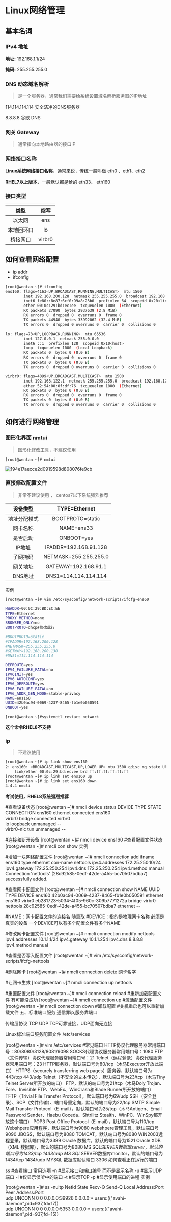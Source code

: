 <div style='display: none'>
  Date: 2022-01-15 20:33:48
  LastEditors: gyg
  LastEditTime: 2022-01-15 21:42:26
  FilePath: \test\1_11@网络管理.mm.md
</div>

# Linux网络管理

## 基本名词

### IPv4 地址

**地址:** 192.168.1.1/24

**掩码:** 255.255.255.0

### DNS 动态域名解析

>是一个服务器，通常我们需要给系统设置域名解析服务器的IP地址

114.114.114.114 安全洁净的DNS服务器

8.8.8.8 谷歌 DNS

### 网关 Gateway

>通常指向本地路由器的接口IP

### 网络接口名称

**Linux系统网络接口名称**，通常来说，传统一般叫做 eth0 、eth1、eth2

**RHEL7以上版本**，一般默认都是给的 eth33、 eth160

### 接口类型

类型|缩写
:-: | :-:
以太网      |       ens
本地回环口   |       lo
桥接网口      |     virbr0

## 如何查看网络配置

- ip addr
- ifconfig

```bash
[root@wentan ~]# ifconfig
ens160: flags=4163<UP,BROADCAST,RUNNING,MULTICAST>  mtu 1500
        inet 192.168.200.128  netmask 255.255.255.0  broadcast 192.168.200.255
        inet6 fe80::8e87:6cf0:99a8:23b0  prefixlen 64  scopeid 0x20<link>
        ether 00:0c:29:bd:ec:ee  txqueuelen 1000  (Ethernet)
        RX packets 27090  bytes 2937639 (2.8 MiB)
        RX errors 0  dropped 0  overruns 0  frame 0
        TX packets 44940  bytes 33992062 (32.4 MiB)
        TX errors 0  dropped 0 overruns 0  carrier 0  collisions 0

lo: flags=73<UP,LOOPBACK,RUNNING>  mtu 65536
        inet 127.0.0.1  netmask 255.0.0.0
        inet6 ::1  prefixlen 128  scopeid 0x10<host>
        loop  txqueuelen 1000  (Local Loopback)
        RX packets 0  bytes 0 (0.0 B)
        RX errors 0  dropped 0  overruns 0  frame 0
        TX packets 0  bytes 0 (0.0 B)
        TX errors 0  dropped 0 overruns 0  carrier 0  collisions 0

virbr0: flags=4099<UP,BROADCAST,MULTICAST>  mtu 1500
        inet 192.168.122.1  netmask 255.255.255.0  broadcast 192.168.122.255
        ether 52:54:00:0f:df:76  txqueuelen 1000  (Ethernet)
        RX packets 0  bytes 0 (0.0 B)
        RX errors 0  dropped 0  overruns 0  frame 0
        TX packets 0  bytes 0 (0.0 B)
        TX errors 0  dropped 0 overruns 0  carrier 0  collisions 0
```

## 如何进行网络管理

### 图形化界面 nmtui

>图形化修改工具，不建议使用

`[root@wentan ~]# nmtui`

![194e17aecce2d0919598d808076fe9cb](https://s2.loli.net/2022/01/15/uAGSk9gCoqrvJPH.png)


### 直接修改配置文件

>非常不建议使用 ， centos7以下系统强烈推荐

设备类型|	TYPE=Ethernet
:-: | :-:
地址分配模式|	BOOTPROTO=static
网卡名称|	NAME=ens33
是否启动|	ONBOOT=yes
IP地址|	IPADDR=192.168.91.128
子网掩码|	NETMASK=255.255.255.0
网关地址|	GATEWAY=192.168.91.1
DNS地址|	DNS1=114.114.114.114

实例

```bash
[root@wentan ~]# vim /etc/sysconfig/network-scripts/ifcfg-ens60 

HWADDR=00:0C:29:BD:EC:EE
TYPE=Ethernet
PROXY_METHOD=none
BROWSER_ONLY=no
BOOTPROTO=dhcp#修改此行

#BOOTPROTO=static
#IPADDR=192.168.200.128
#NETMASK=255.255.255.0
#GETWAY=192.168.200.130
#DNS1=114.114.114.114

DEFROUTE=yes
IPV4_FAILURE_FATAL=no
IPV6INIT=yes
IPV6_AUTOCONF=yes
IPV6_DEFROUTE=yes
IPV6_FAILURE_FATAL=no
IPV6_ADDR_GEN_MODE=stable-privacy
NAME=ens160
UUID=42b0ac94-0069-4237-8465-fb1e0b050591
ONBOOT=yes

[root@wentan ~]#systemctl restart network
```

**这个命令RHEL8不支持**

### ip

>不建议使用

```bash
[root@wentan ~]# ip link show ens160
2: ens160: <BROADCAST,MULTICAST,UP,LOWER_UP> mtu 1500 qdisc mq state UP mode DEFAULT group default qlen 1000
    link/ether 00:0c:29:bd:ec:ee brd ff:ff:ff:ff:ff:ff
[root@wentan ~]# ip link set ens160 up
[root@wentan ~]# ip link set ens160 down
4.4.4 nmcli
```
**考试使用，RHEL8系统强烈推荐**

#查看设备状态
[root@wentan ~]# nmcli device status 
DEVICE      TYPE      STATE      CONNECTION 
ens160      ethernet  connected  ens160     
virbr0      bridge    connected  virbr0     
lo          loopback  unmanaged  --         
virbr0-nic  tun       unmanaged  --

#连接和断开设备
[root@wentan ~]# nmcli device ens160
#查看配置文件状态
[root@wentan ~]# nmcli con show
实例

#增加一块网络配置文件
[root@wentan ~]# nmcli connection add ifname ens160 type ethernet con-name nettools ipv4.addresses 172.25.250.10/24 ipv4.gateway 172.25.250.254 ipv4.dns 172.25.250.254 ipv4.method manual
Connection 'nettools' (28c92585-0edf-42de-a455-bc70507bdba7) successfully added.

#查看网卡配置文件
[root@wentan ~]# nmcli connection show
NAME      UUID                                  TYPE      DEVICE 
ens160    42b0ac94-0069-4237-8465-fb1e0b050591  ethernet  ens160 
virbr0    eb281723-5034-4f05-960c-309b7771272a  bridge    virbr0 
nettools  28c92585-0edf-42de-a455-bc70507bdba7  ethernet  -- 

#NAME：网卡配置文件的连接名 随意取
#DEVICE：指的是物理网卡名称   必须是真实的设备  一个DEVICE可以有多个配置文件有多个NAME

#修改网卡配置文件
[root@wentan ~]# nmcli connection modify nettools ipv4.addresses 10.1.1.1/24 ipv4.gateway 10.1.1.254 ipv4.dns 8.8.8.8 ipv4.method manual 

#查看是否写入配置文件
[root@wentan ~]# vim /etc/sysconfig/network-scripts/ifcfg-nettools

#删除网卡
[root@wentan ~]# nmcli connection delete 网卡名字

#让网卡生效
[root@wentan ~]# nmcli connection up nettools

#重置配置文件
[root@wentan ~]# nmcli connection reload     #重新加载配置文件  有可能没成功
[root@wentan ~]# nmcli connection up        #激活配置文件
[root@wentan ~]# nmcli connection down        #卸载配置
#关机重启也可以重新加载文件
五、标准端口服务
通信靠ip,服务靠端口

传输层协议 TCP UDP TCP可靠链接，UDP面向无连接

Linux标准端口服务配置文件 /etc/services

[root@wentan ~]# vim /etc/services
#常见端口
HTTP协议代理服务器常用端口号：80/8080/3128/8081/9098
SOCKS代理协议服务器常用端口号：1080
FTP（文件传输）协议代理服务器常用端口号：21
Telnet（远程登录）协议代理服务器常用端口号：23
HTTP服务器，默认端口号为80/tcp（木马Executor开放此端口）
HTTPS（securely transferring web pages）服务器，默认端口号为443/tcp 443/udp
Telnet（不安全的文本传送），默认端口号为23/tcp（木马Tiny Telnet Server所开放的端口）
FTP，默认的端口号为21/tcp（木马Doly Trojan、Fore、Invisible FTP、WebEx、WinCrash和Blade Runner所开放的端口）
TFTP（Trivial File Transfer Protocol），默认端口号为69/udp
SSH（安全登录）、SCP（文件传输）、端口号重定向，默认的端口号为22/tcp
SMTP Simple Mail Transfer Protocol（E-mail），默认端口号为25/tcp（木马Antigen、Email Password Sender、Haebu Coceda、Shtrilitz Stealth、WinPC、WinSpy都开放这个端口）
POP3 Post Office Protocol（E-mail），默认端口号为110/tcp
Webshpere应用程序，默认端口号为9080
webshpere管理工具，默认端口号9090
JBOSS，默认端口号为8080
TOMCAT，默认端口号为8080
WIN2003远程登录，默认端口号为3389
Oracle 数据库，默认的端口号为1521
Oracle XDB（XML 数据库），默认的端口号为8080
MS SQL*SERVER数据库server，默认的端口号为1433/tcp 1433/udp
MS SQL*SERVER数据库monitor，默认的端口号为1434/tcp 1434/udp
MYSQL 数据库默认端口  3306
如何查看正在运行的端口

ss   #查看端口   常用选项
-n   #显示接口和端口编号 而不是显示名称
-u   #显示UDP端口
-l   #仅显示侦听中的端口
-t   #显示TCP
-p   #显示使用端口的进程
实例

[root@wentan ~]# ss -nultp
Netid State   Recv-Q  Send-Q             Local Address:Port    Peer Address:Port                                                                                    
udp   UNCONN  0       0                        0.0.0.0:39926        0.0.0.0:*      users:(("avahi-daemon",pid=937,fd=17))                                           
udp   UNCONN  0       0                        0.0.0.0:5353         0.0.0.0:*      users:(("avahi-daemon",pid=937,fd=15))
